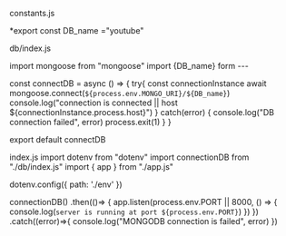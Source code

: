 constants.js

*export const DB_name ="youtube"

db/index.js 

import mongoose from "mongoose"
import {DB_name} form ---

const connectDB = async () => {
    try{
       const connectionInstance await mongoose.connect(`${process.env.MONGO_URI}/${DB_name}`)
        console.log("connection is connected || host ${connectionInstance.process.host}")
    }
    catch(error)
    {
        console.log("DB connection failed", error)
        process.exit(1)
    }
}

export default connectDB

index.js
import dotenv from "dotenv"
import connectionDB from "./db/index.js"
import { app } from "./app.js"

dotenv.config({
    path: './env'
})

connectionDB()
.then(()=> {
    app.listen(process.env.PORT || 8000, () => {
        console.log(`server is running at port ${process.env.PORT}`)
    })
})
.catch((error)=>{
    console.log("MONGODB connection is failed", error)
})

